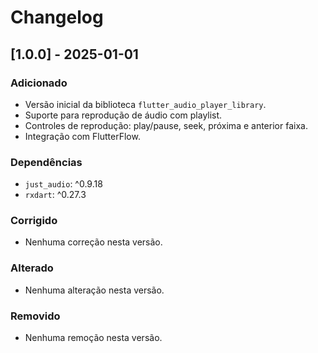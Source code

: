 # Changelog

## [1.0.0] - 2025-01-01

### Adicionado
- Versão inicial da biblioteca `flutter_audio_player_library`.
- Suporte para reprodução de áudio com playlist.
- Controles de reprodução: play/pause, seek, próxima e anterior faixa.
- Integração com FlutterFlow.

### Dependências
- `just_audio`: ^0.9.18
- `rxdart`: ^0.27.3

### Corrigido
- Nenhuma correção nesta versão.

### Alterado
- Nenhuma alteração nesta versão.

### Removido
- Nenhuma remoção nesta versão.